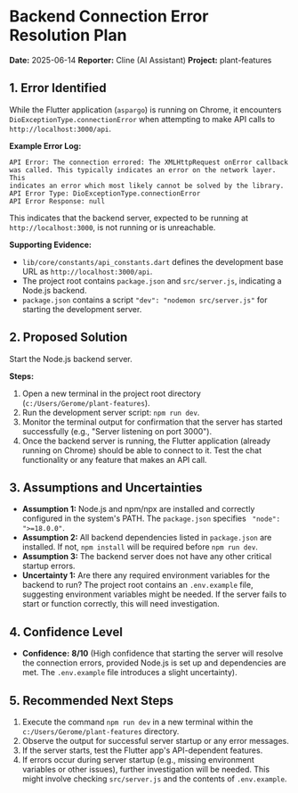# Backend Connection Error Resolution Plan

**Date:** 2025-06-14
**Reporter:** Cline (AI Assistant)
**Project:** plant-features

## 1. Error Identified

While the Flutter application (`aspargo`) is running on Chrome, it encounters `DioExceptionType.connectionError` when attempting to make API calls to `http://localhost:3000/api`.

**Example Error Log:**
```
API Error: The connection errored: The XMLHttpRequest onError callback was called. This typically indicates an error on the network layer. This
indicates an error which most likely cannot be solved by the library.
API Error Type: DioExceptionType.connectionError
API Error Response: null
```
This indicates that the backend server, expected to be running at `http://localhost:3000`, is not running or is unreachable.

**Supporting Evidence:**
*   `lib/core/constants/api_constants.dart` defines the development base URL as `http://localhost:3000/api`.
*   The project root contains `package.json` and `src/server.js`, indicating a Node.js backend.
*   `package.json` contains a script ` "dev": "nodemon src/server.js" ` for starting the development server.

## 2. Proposed Solution

Start the Node.js backend server.

**Steps:**
1.  Open a new terminal in the project root directory (`c:/Users/Gerome/plant-features`).
2.  Run the development server script: `npm run dev`.
3.  Monitor the terminal output for confirmation that the server has started successfully (e.g., "Server listening on port 3000").
4.  Once the backend server is running, the Flutter application (already running on Chrome) should be able to connect to it. Test the chat functionality or any feature that makes an API call.

## 3. Assumptions and Uncertainties

*   **Assumption 1:** Node.js and npm/npx are installed and correctly configured in the system's PATH. The `package.json` specifies ` "node": ">=18.0.0"`.
*   **Assumption 2:** All backend dependencies listed in `package.json` are installed. If not, `npm install` will be required before `npm run dev`.
*   **Assumption 3:** The backend server does not have any other critical startup errors.
*   **Uncertainty 1:** Are there any required environment variables for the backend to run? The project root contains an `.env.example` file, suggesting environment variables might be needed. If the server fails to start or function correctly, this will need investigation.

## 4. Confidence Level

*   **Confidence:** **8/10** (High confidence that starting the server will resolve the connection errors, provided Node.js is set up and dependencies are met. The `.env.example` file introduces a slight uncertainty).

## 5. Recommended Next Steps

1.  Execute the command `npm run dev` in a new terminal within the `c:/Users/Gerome/plant-features` directory.
2.  Observe the output for successful server startup or any error messages.
3.  If the server starts, test the Flutter app's API-dependent features.
4.  If errors occur during server startup (e.g., missing environment variables or other issues), further investigation will be needed. This might involve checking `src/server.js` and the contents of `.env.example`.
